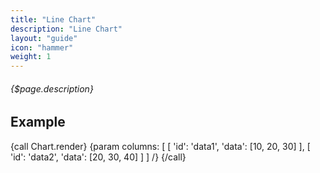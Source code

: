 ```yaml
---
title: "Line Chart"
description: "Line Chart"
layout: "guide"
icon: "hammer"
weight: 1
---
```


###### {$page.description}

<article id="1">

## Example

{call Chart.render}
	{param columns: [
		[
			'id': 'data1',
			'data': [10, 20, 30]
		],
		[
			'id': 'data2',
			'data': [20, 30, 40]
		]
	] /}
{/call}

</article>
